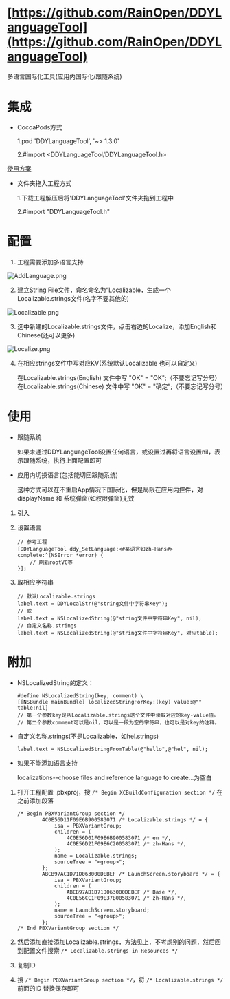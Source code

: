 # [https://github.com/RainOpen/DDYLanguageTool](https://github.com/RainOpen/DDYLanguageTool)

多语言国际化工具(应用内国际化/跟随系统)


# 集成

* CocoaPods方式 

  1.pod 'DDYLanguageTool', '~> 1.3.0' 
 
  2.#import <DDYLanguageTool/DDYLanguageTool.h>

[使用方案](https://github.com/starainDou/DDYLanguageTool)

* 文件夹拖入工程方式
  
  1.下载工程解压后将'DDYLanguageTool'文件夹拖到工程中

  2.#import "DDYLanguageTool.h"
  
# 配置

1. 工程需要添加多语言支持

![AddLanguage.png](http://upload-images.jianshu.io/upload_images/1465510-df8357aea2b0ec6f.png?imageMogr2/auto-orient/strip%7CimageView2/2/w/1240)

2. 建立String File文件，命名命名为“Localizable，生成一个Localizable.strings文件(名字不要其他的) 

![Localizable.png](http://upload-images.jianshu.io/upload_images/1465510-451ef24a5833160c.png?imageMogr2/auto-orient/strip%7CimageView2/2/w/1240)

3. 选中新建的Localizable.strings文件，点击右边的Localize，添加English和Chinese(还可以更多)

![Localize.png](http://upload-images.jianshu.io/upload_images/1465510-0421e964609dedb8.png?imageMogr2/auto-orient/strip%7CimageView2/2/w/1240)

4. 在相应strings文件中写对应KV(系统默认Localizable 也可以自定义)

    在Localizable.strings(English)  文件中写 "OK" = "OK";（不要忘记写分号） 
    在Localizable.strings(Chinese) 文件中写 "OK" = "确定";（不要忘记写分号）

# 使用

* 跟随系统

    如果未通过DDYLanguageTool设置任何语言，或设置过再将语言设置nil，表示跟随系统，执行上面配置即可

* 应用内切换语言(包括能切回跟随系统)

    这种方式可以在不重启App情况下国际化，但是局限在应用内控件，对displayName 和 系统弹窗(如权限弹窗)无效
    
1. 引入
2. 设置语言

    ```
    // 参考工程
    [DDYLanguageTool ddy_SetLanguage:<#某语言如zh-Hans#> complete:^(NSError *error) {
        // 刷新rootVC等
    }];
    ```

3. 取相应字符串

    ```
    // 默认Localizable.strings
    label.text = DDYLocalStr(@"string文件中字符串Key");
    // 或
    label.text = NSLocalizedString(@"string文件中字符串Key", nil);
    // 自定义名称.strings
    label.text = NSLocalizedString(@"string文件中字符串Key", 对应table);
    ```

# 附加

* NSLocalizedString的定义：

    ```
    #define NSLocalizedString(key, comment) \
    [[NSBundle mainBundle] localizedStringForKey:(key) value:@"" table:nil]
    // 第一个参数key是从Localizable.strings这个文件中读取对应的key-value值。
    // 第二个参数comment可以是nil，可以是一段为空的字符串，也可以是对key的注释。
    ```

* 自定义名称.strings(不是Localizable，如hel.strings)

    ```
    label.text = NSLocalizedStringFromTable(@"hello",@"hel", nil);
    ```

* 如果不能添加语言支持

    localizations--choose files and reference language to create...为空白
    
1. 打开工程配置 .pbxproj，搜 ``` /* Begin XCBuildConfiguration section */ ```
在之前添加段落

    ```
    /* Begin PBXVariantGroup section */
    		4C0E56D11F09E6B900583071 /* Localizable.strings */ = {
    			isa = PBXVariantGroup;
    			children = (
    				4C0E56D01F09E6B900583071 /* en */,
    				4C0E56D21F09E6C200583071 /* zh-Hans */,
    			);
    			name = Localizable.strings;
    			sourceTree = "<group>";
    		};
    		ABCB97AC1D71D063000DEBEF /* LaunchScreen.storyboard */ = {
    			isa = PBXVariantGroup;
    			children = (
    				ABCB97AD1D71D063000DEBEF /* Base */,
    				4C0E56CC1F09E37B00583071 /* zh-Hans */,
    			);
    			name = LaunchScreen.storyboard;
    			sourceTree = "<group>";
    		};
    /* End PBXVariantGroup section */
    ```
    
2. 然后添加直接添加Localizable.strings，方法见上，不考虑别的问题，然后回到配置文件搜索 ``` /* Localizable.strings in Resources */ ```
3. 复制ID
4. 搜 ``` /* Begin PBXVariantGroup section */ ```，将 ``` /* Localizable.strings */ ``` 前面的ID 替换保存即可